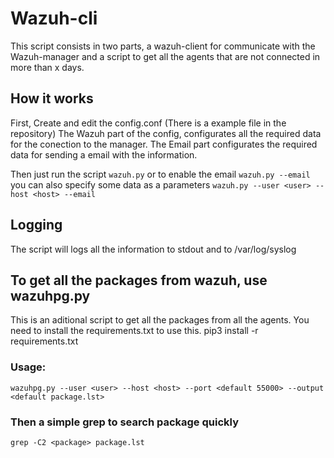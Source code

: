 # Wazuh-cli

This script consists in two parts, a wazuh-client for communicate with the Wazuh-manager and a script to get all the agents that are not connected in more than x days.

## How it works
First, Create and edit the config.conf (There is a example file in the repository)
The Wazuh part of the config, configurates all the required data for the conection to the manager.
The Email part configurates the required data for sending a email with the information. 


Then just run the script
`wazuh.py`
or to enable the email
`wazuh.py --email`
you can also specify some data as a parameters
`wazuh.py --user <user> --host <host> --email`

## Logging
The script will logs all the information to stdout and to /var/log/syslog



## To get all the packages from wazuh, use wazuhpg.py
This is an aditional script to get all the packages from all the agents.
You need to install the requirements.txt to use this.
pip3 install -r requirements.txt

### Usage:

`wazuhpg.py --user <user> --host <host> --port <default 55000> --output <default package.lst>`

### Then a simple grep to search package quickly

`grep -C2 <package> package.lst`
